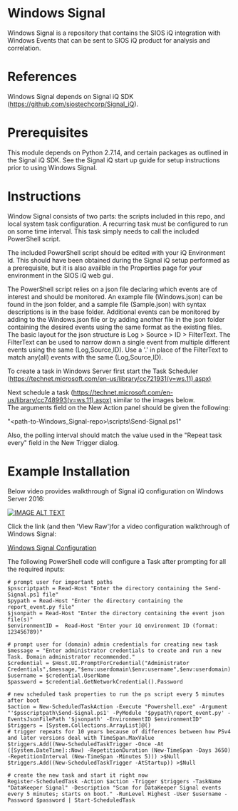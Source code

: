 # Windows Signal
Windows Signal is a repository that contains the SIOS iQ integration with Windows Events that can be sent to SIOS iQ product for analysis and correlation.

# References
Windows Signal depends on Signal iQ SDK (https://github.com/siostechcorp/Signal_iQ).

# Prerequisites
This module depends on Python 2.7.14, and certain packages as outlined in the Signal iQ SDK. See the Signal iQ start up guide for setup instructions prior to using Windows Signal.

# Instructions
Window Signal consists of two parts: the scripts included in this repo, and local system task configuration. A recurring task must be configured to run on some time interval. This task simply needs to call the included PowerShell script.

The included PowerShell script should be edited with your iQ Environment id. This should have been obtained during the Signal iQ setup performed as a prerequisite, but it is also availble in the Properties page for your environment in the SIOS iQ web gui.

The PowerShell script relies on a json file declaring which events are of interest and should be monitored. An example file (Windows.json) can be found in the json folder, and a sample file (Sample.json) with syntax descriptions is in the base folder. Additional events can be monitored by adding to the Windows.json file or by adding another file in the json folder containing the desired events using the same format as the existing files. The basic layout for the json structure is Log > Source > ID > FilterText. The FilterText can be used to narrow down a single event from multiple different events using the same (Log,Source,ID). Use a '.' in place of the FilterText to match any(all) events with the same (Log,Source,ID).

To create a task in Windows Server first start the Task Scheduler (https://technet.microsoft.com/en-us/library/cc721931(v=ws.11).aspx)  

Next schedule a task (https://technet.microsoft.com/en-us/library/cc748993(v=ws.11).aspx) similar to the images below.  
The arguments field on the New Action panel should be given the following:  

"<path-to-Windows_Signal-repo>\scripts\Send-Signal.ps1"  

Also, the polling interval should match the value used in the "Repeat task every" field in the New Trigger dialog.  

# Example Installation 
Below video provides walkthrough of Signal iQ configuration on Windows Server 2016:

[![IMAGE ALT TEXT](https://i.ytimg.com/vi/aag-5UH-UNM/hqdefault.jpg)](https://youtu.be/aag-5UH-UNM "Signal iQ Configuration")

Click the link (and then 'View Raw')for a video configuration walkthrough of Windows Signal:

[Windows Signal Configuration](../master/Windows_Signal.webm)

The following PowerShell code will configure a Task after prompting for all the required inputs:

```
# prompt user for important paths
$psscriptpath = Read-Host "Enter the directory containing the Send-Signal.ps1 file"
$pypath = Read-Host "Enter the directory containing the report_event.py file"
$jsonpath = Read-Host "Enter the directory containing the event json file(s)"
$environmentID =  Read-Host "Enter your iQ environment ID (format: 123456789)"

# prompt user for (domain) admin credentials for creating new task
$message = "Enter administrator credentials to create and run a new Task. Domain administrator recommended."
$credential = $Host.UI.PromptForCredential("Administrator Credentials",$message,"$env:userdomain\$env:username",$env:userdomain)
$username = $credential.UserName
$password = $credential.GetNetworkCredential().Password

# new scheduled task properties to run the ps script every 5 minutes after boot
$action = New-ScheduledTaskAction -Execute "Powershell.exe" -Argument "'$psscriptpath\Send-Signal.ps1' -PyModule '$pypath\report_event.py' -EventsJsonFilePath '$jsonpath' -EnvironmentID $environmentID"
$triggers = [System.Collections.ArrayList]@()
# trigger repeats for 10 years because of differences between how PSv4 and later versions deal with TimeSpan.MaxValue
$triggers.Add((New-ScheduledTaskTrigger -Once -At ([System.DateTime]::Now) -RepetitionDuration (New-TimeSpan -Days 3650) -RepetitionInterval (New-TimeSpan -Minutes 5))) >$Null
$triggers.Add((New-ScheduledTaskTrigger -AtStartup)) >$Null

# create the new task and start it right now
Register-ScheduledTask -Action $action -Trigger $triggers -TaskName "DataKeeper Signal" -Description "Scan for DataKeeper Signal events every 5 minutes; starts on boot." -RunLevel Highest -User $username -Password $password | Start-ScheduledTask
```

